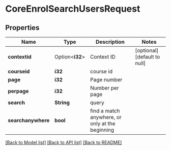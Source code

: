 # CoreEnrolSearchUsersRequest

## Properties

Name | Type | Description | Notes
------------ | ------------- | ------------- | -------------
**contextid** | Option<**i32**> | Context ID | [optional][default to null]
**courseid** | **i32** | course id | 
**page** | **i32** | Page number | 
**perpage** | **i32** | Number per page | 
**search** | **String** | query | 
**searchanywhere** | **bool** | find a match anywhere, or only at the beginning | 

[[Back to Model list]](../README.md#documentation-for-models) [[Back to API list]](../README.md#documentation-for-api-endpoints) [[Back to README]](../README.md)


